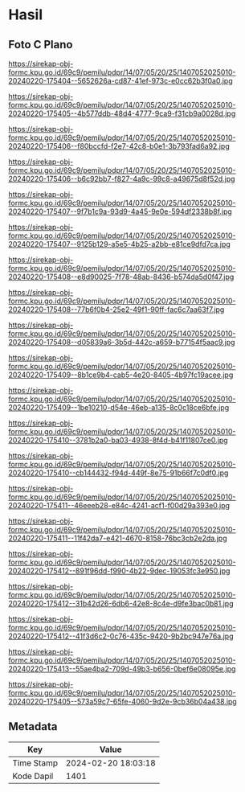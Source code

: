 # Hasil

## Foto C Plano

https://sirekap-obj-formc.kpu.go.id/69c9/pemilu/pdpr/14/07/05/20/25/1407052025010-20240220-175404--5652626a-cd87-41ef-973c-e0cc62b3f0a0.jpg

https://sirekap-obj-formc.kpu.go.id/69c9/pemilu/pdpr/14/07/05/20/25/1407052025010-20240220-175405--4b577ddb-48d4-4777-9ca9-f31cb9a0028d.jpg

https://sirekap-obj-formc.kpu.go.id/69c9/pemilu/pdpr/14/07/05/20/25/1407052025010-20240220-175406--f80bccfd-f2e7-42c8-b0e1-3b793fad6a92.jpg

https://sirekap-obj-formc.kpu.go.id/69c9/pemilu/pdpr/14/07/05/20/25/1407052025010-20240220-175406--b6c92bb7-f827-4a9c-99c8-a49675d8f52d.jpg

https://sirekap-obj-formc.kpu.go.id/69c9/pemilu/pdpr/14/07/05/20/25/1407052025010-20240220-175407--9f7b1c9a-93d9-4a45-9e0e-594df2338b8f.jpg

https://sirekap-obj-formc.kpu.go.id/69c9/pemilu/pdpr/14/07/05/20/25/1407052025010-20240220-175407--9125b129-a5e5-4b25-a2bb-e81ce9dfd7ca.jpg

https://sirekap-obj-formc.kpu.go.id/69c9/pemilu/pdpr/14/07/05/20/25/1407052025010-20240220-175408--e8d90025-7f78-48ab-8436-b574da5d0f47.jpg

https://sirekap-obj-formc.kpu.go.id/69c9/pemilu/pdpr/14/07/05/20/25/1407052025010-20240220-175408--77b6f0b4-25e2-49f1-90ff-fac6c7aa63f7.jpg

https://sirekap-obj-formc.kpu.go.id/69c9/pemilu/pdpr/14/07/05/20/25/1407052025010-20240220-175408--d05839a6-3b5d-442c-a659-b77154f5aac9.jpg

https://sirekap-obj-formc.kpu.go.id/69c9/pemilu/pdpr/14/07/05/20/25/1407052025010-20240220-175409--8b1ce9b4-cab5-4e20-8405-4b97fc19acee.jpg

https://sirekap-obj-formc.kpu.go.id/69c9/pemilu/pdpr/14/07/05/20/25/1407052025010-20240220-175409--1be10210-d54e-46eb-a135-8c0c18ce6bfe.jpg

https://sirekap-obj-formc.kpu.go.id/69c9/pemilu/pdpr/14/07/05/20/25/1407052025010-20240220-175410--3781b2a0-ba03-4938-8f4d-b41f11807ce0.jpg

https://sirekap-obj-formc.kpu.go.id/69c9/pemilu/pdpr/14/07/05/20/25/1407052025010-20240220-175410--cb144432-f94d-449f-8e75-91b66f7c0df0.jpg

https://sirekap-obj-formc.kpu.go.id/69c9/pemilu/pdpr/14/07/05/20/25/1407052025010-20240220-175411--46eeeb28-e84c-4241-acf1-f00d29a393e0.jpg

https://sirekap-obj-formc.kpu.go.id/69c9/pemilu/pdpr/14/07/05/20/25/1407052025010-20240220-175411--11f42da7-e421-4670-8158-76bc3cb2e2da.jpg

https://sirekap-obj-formc.kpu.go.id/69c9/pemilu/pdpr/14/07/05/20/25/1407052025010-20240220-175412--891f96dd-f990-4b22-9dec-19053fc3e950.jpg

https://sirekap-obj-formc.kpu.go.id/69c9/pemilu/pdpr/14/07/05/20/25/1407052025010-20240220-175412--31b42d26-6db6-42e8-8c4e-d9fe3bac0b81.jpg

https://sirekap-obj-formc.kpu.go.id/69c9/pemilu/pdpr/14/07/05/20/25/1407052025010-20240220-175412--41f3d6c2-0c76-435c-9420-9b2bc947e76a.jpg

https://sirekap-obj-formc.kpu.go.id/69c9/pemilu/pdpr/14/07/05/20/25/1407052025010-20240220-175413--55ae4ba2-709d-49b3-b656-0bef6e08095e.jpg

https://sirekap-obj-formc.kpu.go.id/69c9/pemilu/pdpr/14/07/05/20/25/1407052025010-20240220-175405--573a59c7-65fe-4060-9d2e-9cb36b04a438.jpg


## Metadata

| Key        | Value               |
| ---------- | ------------------- |
| Time Stamp | 2024-02-20 18:03:18 |
| Kode Dapil | 1401                |



